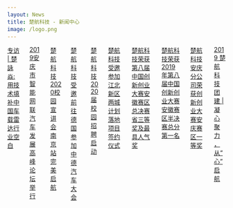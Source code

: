 ```yaml
---
layout: News
title: 楚航科技 - 新闻中心
image: /logo.png
---
```


<div class="columns is-gapless is-multiline">
  <!-- begin new content -->

  <div class="column is-one-third">
    <a href="/news/news-2019-10-31.html">
      <imagelink2>
        专访 | 楚詠焱: 用技术填补中国车载雷达行业空白
        <template v-slot:image>
          <div class="image is-4by3">
            <img src="./assets/2019-10-31/thumbnail.jpg" />
          </div>
        </template>
        <template v-slot:text>
  楚航科技CEO楚詠焱先生凭借“77GHz车载毫米波雷达”项目一路过关斩将，从34个创新创业项目中脱颖而出，成功斩获唯一一名最高奖项一等奖！
        </template>
      </imagelink2>
    </a>
  </div>

  <div class="column is-one-third">
    <a href="/news/news-2019-10-18.html">
      <imagelink2>
        2019安庆市智能网联汽车发展高峰论坛举行
        <template v-slot:image>
          <div class="image is-4by3">
            <img src="./assets/2019-10-18/thumbnail.jpg" />
          </div>
        </template>
        <template v-slot:text>
  10月17日上午，由安庆经开区管委会主办、楚航科技公司承办的“引经聚航，万象开智”2019安庆市智能网联汽车发展高峰论坛开幕。
        </template>
      </imagelink2>
    </a>
  </div>

  <div class="column is-one-third">
    <a href="/news/news-2019-09-28.html">
      <imagelink2>
        楚航科技2020校园宣讲会南京站完美启航
        <template v-slot:image>
          <div class="image is-4by3">
            <img src="./assets/2019-09-28/thumbnail.jpg" />
          </div>
        </template>
        <template v-slot:text>
“你的航程, 我最清楚”楚航科技2020校园宣讲会正式启航，南京站火热开展！我们走访了南京理工大学，南京东南大学和南京航空航天大学去寻找我们的“楚航人”！公司以专业的技术实力、完善的发展体系吸引了众多同学的关注，一起来看看南京高校行程和现场精彩瞬间吧。
        </template>
      </imagelink2>
    </a>
  </div>

  <div class="column is-one-third">
    <a href="/news/news-2019-09-19.html">
      <imagelink2>
        楚航科技受邀前往德国参加中德汽车大会
        <template v-slot:image>
          <div class="image is-4by3">
            <img src="./assets/2019-09-19/thumbnail.jpg" />
          </div>
        </template>
        <template v-slot:text>
9月17日，第三届中德汽车大会在因戈尔施塔特拉开序幕。楚航科技代表CTO张我弓先生、中德汽车产业商界高层、政府和科研机构代表超过300人齐聚市立剧院，就中德汽车合作和产业转型趋势进行交流与探讨。
        </template>
      </imagelink2>
    </a>
  </div>

  <div class="column is-one-third">
    <a href="/news/news-2019-09-18.html">
       <imagelink2>
         楚航科技2020届校园招聘启动
         <template v-slot:image>
           <div class="image is-4by3">
             <img src="./assets/2019-09-18/thumbnail.jpg" />
           </div>
         </template>
         <template v-slot:text>
为了让年轻且富有朝气的大学生们更好地融入职场，我们量身订做了“起航”计划（校招人才培养计划），从“职场新人“到“高层管理者/技术专家”提供非常清晰明确的发展通道和职业发展规划。同时，我们将为您提供富有竞争力的薪酬，完善的福利和培训体系，让每一位职场新人赢在起点
         </template>
       </imagelink2>
    </a>
  </div>

  <div class="column is-one-third">
    <a href="/news/news-2019-09-11.html">
       <imagelink2>
         楚航科技受邀参加江北新区两城计划落地项目签约仪式
         <template v-slot:image>
           <div class="image is-4by3">
             <img src="./assets/2019-09-11/thumbnail.jpg" />
           </div>
         </template>
         <template v-slot:text>
楚航科技受邀参加南京江北新区与江苏省股权投资中心战略合作、千亿基金项目、“两城”(芯片之城、基因之城）落地项目签约仪式！
         </template>
      </imagelink2>
    </a>
  </div>

  <div class="column is-one-third">
    <a href="/news/news-2019-09-04.html">
      <imagelink2>
        楚航科技荣获第八届中国创新创业大赛安徽赛区总决赛省三等奖及最具人气奖
        <template v-slot:image>
          <div class="image is-4by3">
            <img src="./assets/2019-09-04/thumbnail.jpg" />
          </div>
        </template>
        <template v-slot:text>
8月28日-29日第八届中国创新创业大赛组织开展了安徽赛区总决赛，楚航科技荣获初创企业组省三等奖及42家参赛企业唯一最具人气奖双项奖项.
        </template>
      </imagelink2>
    </a>
  </div>

  <div class="column is-one-third">
    <a href="/news/news-2019-08-15.html">
      <imagelink2>
        楚航科技荣获2019年第八届中国创新创业大赛安徽赛区半决赛总分第一名
        <template v-slot:image>
          <div class="image is-4by3">
            <img src="./assets/2019-08-15/thumbnail.jpg" />
          </div>
        </template>
        <template v-slot:text>
8月14日-8月15日，在安徽省合肥市科技厅举办2019（第八届）中国创新创业大赛安徽赛区半决赛中，楚航科技荣获电子信息组第一名以及初创企业总分第一名！
        </template>
      </imagelink2>
    </a>
  </div>

  <div class="column is-one-third">
    <a href="/news/news-2019-08-08.html">
      <imagelink2>
        楚航科技安庆分公司荣获创新创业大赛安庆赛区一等奖
        <template v-slot:image>
          <div class="image is-4by3">
            <img src="./assets/2019-08-08/thumbnail.jpg" />
          </div>
        </template>
        <template v-slot:text>
8月2日，由安庆市科技局举办的2019第八届中国创新创业大赛决赛在安庆高新技术创业服务中心隆重举行，楚航科技安庆分公司从进入决赛的25家创新企业中脱颖而出，荣获“C位登场”
        </template>
      </imagelink2>
    </a>
  </div>

  <div class="column is-one-third">
    <a href="/news/news-2019-08-01.html">
      <imagelink2>
        2019 楚航科技团建 | 凝心聚力，从“心”启航
        <template v-slot:image>
          <div class="image is-4by3">
            <img src="./assets/2019-08-01/thumbnail.jpg" />
          </div>
        </template>
        <template v-slot:text>
为庆祝南京公司正式成立，加强南京、合肥、安庆等地分公司团队文化建设，促进团队合作精神与团队凝聚力，2019年7月26日楚航科技组织全体员工开展了以”凝心聚力，从‘心’启航”为主体的团建活动
        </template>
      </imagelink2>
    </a>
  </div>

  <!-- end new content -->
</div>

